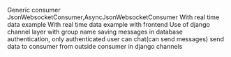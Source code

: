 Generic consumer
JsonWebsocketConsumer,AsyncJsonWebsocketConsumer
With real time data example 
With real time data example with frontend
Use of django channel layer
with group name
saving messages in database
authentication, only authenticated user can chat(can send messages)
send data to consumer from outside consumer in django channels